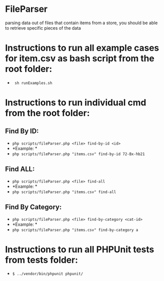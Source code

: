 # FileParser
parsing data out of files that contain items from a store, you should be able to retrieve specific pieces of the data


# Instructions to run all example cases for item.csv as bash script from the root folder:

- ` sh runExamples.sh`


# Instructions to run individual cmd from the root folder:

## Find By ID:

- `php scripts/fileParser.php <file> find-by-id <id> `
- *Example: *
- `php scripts/fileParser.php "items.csv" find-by-id 72-Bx-hb21`
 
## Find ALL:
- `php scripts/fileParser.php <file> find-all `
- *Example: *
- `php scripts/fileParser.php "items.csv" find-all`
 
## Find By Category:
- `php scripts/fileParser.php <file> find-by-category <cat-id>`
- *Example: *
- `php scripts/fileParser.php "items.csv" find-by-category a`
 

# Instructions to run all PHPUnit tests from tests folder:
 
- `$ ../vendor/bin/phpunit phpunit/`
